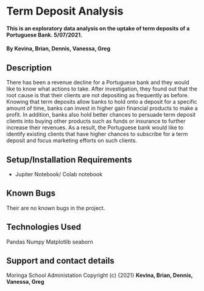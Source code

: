 # Term Deposit Analysis
#### This is an exploratory data analysis on the uptake of term deposits of a Portuguese Bank. 5/07/2021.
#### By **Kevina, Brian, Dennis, Vanessa, Greg**
## Description
There has been a revenue decline for a Portuguese bank and they would like to know what actions to take. After investigation, they found out that the root cause is that their clients are not depositing as frequently as before. Knowing that term deposits allow banks to hold onto a deposit for a specific amount of time, banks can invest in higher gain financial products to make a profit. In addition, banks also hold better chances to persuade term deposit clients into buying other products such as funds or insurance to further increase their revenues. As a result, the Portuguese bank would like to identify existing clients that have higher chances to subscribe for a term deposit and focus marketing efforts on such clients.
## Setup/Installation Requirements
* Jupiter Notebook/ Colab notebook
## Known Bugs
Their are no known bugs in the project.
## Technologies Used
Pandas
Numpy
Matplotlib
seaborn
## Support and contact details
Moringa School Administation
Copyright (c) {2021} **Kevina, Brian, Dennis, Vanessa, Greg**
